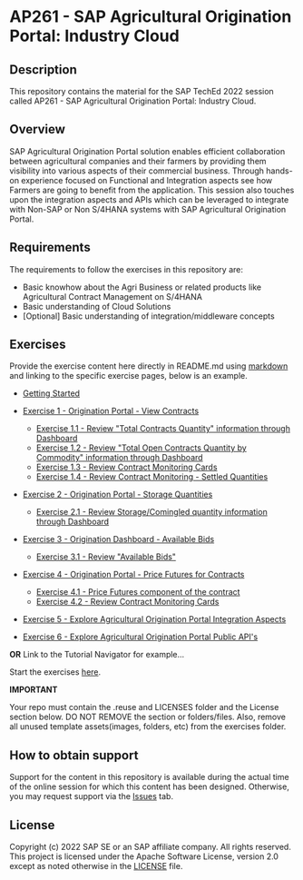 # AP261 - SAP Agricultural Origination Portal: Industry Cloud

## Description

This repository contains the material for the SAP TechEd 2022 session called AP261 - SAP Agricultural Origination Portal: Industry Cloud.  

## Overview

SAP Agricultural Origination Portal solution enables efficient collaboration between agricultural companies and their farmers by providing them visibility into various aspects of their commercial business. Through hands-on experience focused on Functional and Integration aspects see how Farmers are going to benefit from the application. This session also touches upon the integration aspects and APIs which can be leveraged to integrate with Non-SAP or Non S/4HANA systems with SAP Agricultural Origination Portal.

## Requirements

The requirements to follow the exercises in this repository are:
- Basic knowhow about the Agri Business or related products like Agricultural Contract Management on S/4HANA
- Basic understanding of Cloud Solutions
- [Optional] Basic understanding of integration/middleware concepts

## Exercises

Provide the exercise content here directly in README.md using [markdown](https://guides.github.com/features/mastering-markdown/) and linking to the specific exercise pages, below is an example.

- [Getting Started](exercises/ex0/)
- [Exercise 1 - Origination Portal - View Contracts](exercises/ex1/)
    - [Exercise 1.1 - Review "Total Contracts Quantity" information through Dashboard](exercises/ex1#exercise-11-sub-exercise-1-description)
    - [Exercise 1.2 - Review "Total Open Contracts Quantity by Commodity" information through Dashboard](exercises/ex1#exercise-12-sub-exercise-2-description)
    - [Exercise 1.3 - Review Contract Monitoring Cards](exercises/ex1#exercise-13-sub-exercise-3-description)
    - [Exercise 1.4 - Review Contract Monitoring - Settled Quantities](exercises/ex1#exercise-14-sub-exercise-4-description)
    
- [Exercise 2 - Origination Portal - Storage Quantities](exercises/ex2/)
    - [Exercise 2.1 - Review Storage/Comingled quantity information through Dashboard](exercises/ex2#exercise-21-sub-exercise-1-description)

- [Exercise 3 - Origination Dashboard - Available Bids](exercises/ex3/)
    - [Exercise 3.1 - Review "Available Bids"](exercises/ex1#exercise-31-sub-exercise-1-description)

- [Exercise 4 - Origination Portal - Price Futures for Contracts](exercises/ex4/)
    - [Exercise 4.1 - Price Futures component of the contract](exercises/ex4#exercise-41-sub-exercise-1-description)
    - [Exercise 4.2 - Review Contract Monitoring Cards](exercises/ex4#exercise-42-sub-exercise-2-description)
    
- [Exercise 5 - Explore Agricultural Origination Portal Integration Aspects](exercises/ex5/)

- [Exercise 6 - Explore Agricultural Origination Portal Public API's](exercises/ex6/)

**OR** Link to the Tutorial Navigator for example...

Start the exercises [here](https://developers.sap.com/tutorials/abap-environment-trial-onboarding.html).

**IMPORTANT**

Your repo must contain the .reuse and LICENSES folder and the License section below. DO NOT REMOVE the section or folders/files. Also, remove all unused template assets(images, folders, etc) from the exercises folder. 

## How to obtain support

Support for the content in this repository is available during the actual time of the online session for which this content has been designed. Otherwise, you may request support via the [Issues](../../issues) tab.

## License
Copyright (c) 2022 SAP SE or an SAP affiliate company. All rights reserved. This project is licensed under the Apache Software License, version 2.0 except as noted otherwise in the [LICENSE](LICENSES/Apache-2.0.txt) file.
